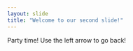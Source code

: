 ```yaml
---
layout: slide
title: "Welcome to our second slide!"
---
```

Party time!
Use the left arrow to go back!
